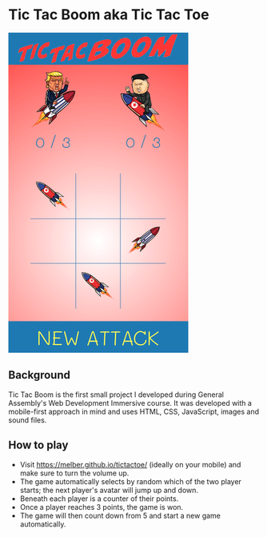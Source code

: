 # Tic Tac Boom aka Tic Tac Toe
![screenshot Tic Tac Boom](tictacboom-screenshot.png)

## Background
Tic Tac Boom is the first small project I developed during General Assembly's Web Development Immersive course.
It was developed with a mobile-first approach in mind and uses HTML, CSS, JavaScript, images and sound files.

## How to play
- Visit https://melber.github.io/tictactoe/ (ideally on your mobile) and make sure to turn the volume up.
- The game automatically selects by random which of the two player starts; the next player's avatar will jump up and down.
- Beneath each player is a counter of their points.
- Once a player reaches 3 points, the game is won.
- The game will then count down from 5 and start a new game automatically.

